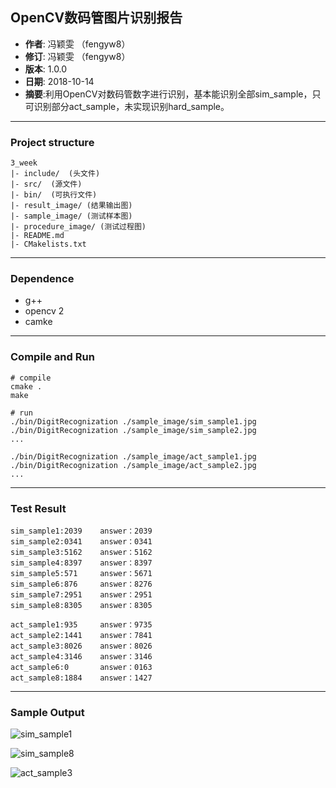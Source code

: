 ## OpenCV数码管图片识别报告

- **作者**: 冯颖雯 （fengyw8）
- **修订**: 冯颖雯 （fengyw8）
- **版本**: 1.0.0
- **日期**: 2018-10-14
- **摘要**:利用OpenCV对数码管数字进行识别，基本能识别全部sim_sample，只可识别部分act_sample，未实现识别hard_sample。

---

### Project structure

```
3_week
|- include/  (头文件)
|- src/  (源文件)
|- bin/  (可执行文件)
|- result_image/ (结果输出图)
|- sample_image/ (测试样本图)
|- procedure_image/ (测试过程图)
|- README.md
|- CMakelists.txt

```

---

### Dependence
- g++
- opencv 2
- camke

---

### Compile and Run

```
# compile
cmake .
make

# run
./bin/DigitRecognization ./sample_image/sim_sample1.jpg
./bin/DigitRecognization ./sample_image/sim_sample2.jpg
...

./bin/DigitRecognization ./sample_image/act_sample1.jpg
./bin/DigitRecognization ./sample_image/act_sample2.jpg
...

```

---
### Test Result
```
sim_sample1:2039    answer：2039
sim_sample2:0341    answer：0341
sim_sample3:5162    answer：5162
sim_sample4:8397    answer：8397
sim_sample5:571     answer：5671
sim_sample6:876     answer：8276
sim_sample7:2951    answer：2951
sim_sample8:8305    answer：8305

act_sample1:935     answer：9735
act_sample2:1441    answer：7841
act_sample3:8026    answer：8026
act_sample4:3146    answer：3146
act_sample6:0       answer：0163
act_sample8:1884    answer：1427

```

---

### Sample Output

![sim_sample1](sesult_image/sim_sample1.JPG)

![sim_sample8](sesult_image/sim_sample8.JPG)

![act_sample3](sesult_image/act_sample3.JPG)


